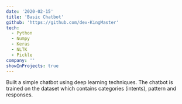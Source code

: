 ```yaml
---
date: '2020-02-15'
title: 'Basic Chatbot'
github: 'https://github.com/dev-KingMaster'
tech:
  - Python
  - Numpy
  - Keras
  - NLTK
  - Pickle
company: ''
showInProjects: true
---
```


Built a simple chatbot using deep learning techniques. The chatbot is trained on the dataset which contains categories (intents), pattern and responses.
